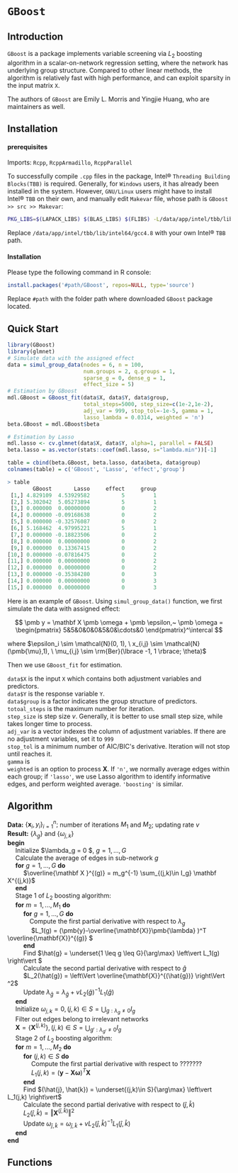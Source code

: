 # `GBoost`

## Introduction

`GBoost` is a package implements variable screening via $L_2$ boosting algorithm in a scalar-on-network regression setting, where the network has underlying group structure. Compared to other linear methods, the algorithm is relatively fast with high performance, and can exploit sparsity in the input matrix `X`.

The authors of `GBoost` are Emily L. Morris and Yingjie Huang, who are maintainers as well.

## Installation

#### prerequisites

Imports: `Rcpp`, `RcppArmadillo`, `RcppParallel`

To successfully compile `.cpp` files in the package, Intel&reg; `Threading Building Blocks(TBB)` is required. Generally, for `Windows` users, it has already been installed in the system. However, `GNU/Linux` users might have to install Intel&reg; `TBB` on their own, and manually edit `Makevar` file, whose path is `GBoost >> src >> Makevar`:

```bash
PKG_LIBS=$(LAPACK_LIBS) $(BLAS_LIBS) $(FLIBS) -L/data/app/intel/tbb/lib/intel64/gcc4.8 -ltbb
```

Replace `/data/app/intel/tbb/lib/intel64/gcc4.8` with your own Intel&reg; `TBB` path.

#### Installation

Please type the following command in R console:

```R
install.packages('#path/GBoost', repos=NULL, type='source')
```

Replace `#path` with the folder path where downloaded `GBoost` package located.

## Quick Start

```R
library(GBoost)
library(glmnet)
# Simulate data with the assigned effect
data = simul_group_data(nodes = 6, n = 100, 
                        num.groups = 2, q.groups = 1,
                        sparse_g = 0, dense_g = 1, 
                        effect_size = 5)
# Estimation by GBoost
mdl.GBoost = GBoost_fit(data$X, data$Y, data$group, 
                        total_steps=5000, step_size=c(1e-2,1e-2), 
                        adj_var = 999, stop_tol=-1e-5, gamma = 1, 
                        lasso_lambda = 0.0314, weighted = 'n')
beta.GBoost = mdl.GBoost$beta

# Estimation by Lasso
mdl.lasso <- cv.glmnet(data$X, data$Y, alpha=1, parallel = FALSE)
beta.lasso = as.vector(stats::coef(mdl.lasso, s="lambda.min"))[-1]

table = cbind(beta.GBoost, beta.lasso, data$beta, data$group)
colnames(table) = c('GBoost', 'Lasso', 'effect','group')

> table
        GBoost       Lasso     effect     group
 [1,] 4.829109  4.53929582          5         1
 [2,] 5.302042  5.05273894          5         1
 [3,] 0.000000  0.00000000          0         2
 [4,] 0.000000 -0.09168638          0         2
 [5,] 0.000000 -0.32576087          0         2
 [6,] 5.168462  4.97995221          5         1
 [7,] 0.000000 -0.18823506          0         2
 [8,] 0.000000  0.00000000          0         2
 [9,] 0.000000  0.13367415          0         2
[10,] 0.000000 -0.07816475          0         2
[11,] 0.000000  0.00000000          0         2
[12,] 0.000000  0.00000000          0         2
[13,] 0.000000 -0.35384280          0         3
[14,] 0.000000  0.00000000          0         3
[15,] 0.000000  0.00000000          0         3
```

Here is an example of `GBoost`. Using `simul_group_data()` function, we first simulate the data with assigned effect:


$$
\pmb y = \mathbf X \pmb \omega + \pmb \epsilon,~
\pmb \omega = 
\begin{pmatrix}
5&5&0&0&0&5&0&\cdots&0
\end{pmatrix}^\intercal
$$


where $\epsilon_i \sim \mathcal{N}(0, 1), \ x_{i,j} \sim \mathcal{N}(\pmb{\mu},1), \ \mu_{i,j} \sim \rm{Ber}(\lbrace -1, 1 \rbrace; \theta)$

Then we use `GBoost_fit` for estimation. 

`data$X` is the input `X` which contains both adjustment variables and predictors.   
`data$Y` is the response variable `Y`.   
`data$group` is a factor indicates the group structure of predictors.  
`totoal_steps` is the maximum number for iteration.  
`step_size` is step size $v$. Generally, it is better to use small step size, while takes longer time to process.  
`adj_var` is a vector indexes the column of adjustment variables. If there are no adjustment variables, set it to `999 `  
`stop_tol` is a minimum number of AIC/BIC's derivative. Iteration will not stop until reaches it.  
`gamma` is   
`weighted` is an option to process $\mathbf{X}$. If `'n'`, we normally average edges within each group; if `'lasso'`, we use Lasso algorithm to identify informative edges, and perform weighted average. `'boosting'` is similar.

## Algorithm

**Data:** $\lbrace \mathbf x_i, y_i \rbrace ^n_{i=1};$ number of iterations $M_1$ and $M_2$; updating rate $v$  
**Result:** $\lbrace\lambda_g\rbrace$ and $\lbrace\omega_{j,k}\rbrace$  
**begin**  
&emsp; Initialize $\lambda_g = 0 $, $g = 1,...,G$  
&emsp; Calculate the average of edges in sub-network $g$  
&emsp; **for** $g=1,...,G$ **do**  
&emsp; &emsp; $\overline{\mathbf X }^{(g)} = m_g^{-1} \sum_{(j,k)\in I_g} \mathbf X^{(j,k)}$  
&emsp; **end**  
&emsp; Stage 1 of $L_2$ boosting algorithm:  
&emsp; **for** $m = 1,...,M_1$ **do**  
&emsp; &emsp; **for** $g = 1,...,G$ **do**  
&emsp;&emsp; &emsp; Compute the first partial derivative with respect to $\lambda_g$  
&emsp; &emsp; &emsp; $L_1(g) = (\pmb{y}-\overline{\mathbf{X}}\pmb{\lambda} )^T \overline{\mathbf{X}}^{(g)} $  
&emsp; &emsp; **end**  
&emsp; &emsp; Find $\hat{g} = \underset{1 \leq g \leq G}{\arg\max} \left\vert L_1(g) \right\vert $  
&emsp; &emsp; Calculate the second partial derivative with respect to $\hat{g}$  
&emsp; &emsp; $L_2(\hat{g}) = \left\Vert \overline{\mathbf{X}}^{(\hat{g})} \right\Vert ^2$  
&emsp; &emsp; Update $\lambda_{\hat{g}} = \lambda_{\hat{g}} + v L_2(\hat{g})^{-1}L_1(\hat{g})$  
&emsp; **end**  
&emsp; Initialize $\omega_{j,k} = 0, (j, k) \in S = \bigcup_{g:\lambda_g \neq 0} I_g$  
&emsp; Filter out edges belong to irrelevant networks  
&emsp; $\mathbf{X} = \lbrace\mathbf{X}^{(j,k)}\rbrace, (j, k) \in S = \bigcup_{g':\lambda_{g'} \neq 0} I_g$  
&emsp; Stage 2 of $L_2$ boosting algorithm:  
&emsp; **for** $m = 1,...,M_2$ **do**  
&emsp; &emsp; **for** $(j,k)\in S$ **do**  
&emsp; &emsp; &emsp; Compute the first partial derivative with respect to ???????  
&emsp; &emsp; &emsp; $L_1(j, k) = (\pmb{y} - \mathbf{X}\pmb{\omega})^T \mathbf{X}$  
&emsp; &emsp; **end**  
&emsp; &emsp; Find $(\hat{j}, \hat{k}) = \underset{(j,k)\in S}{\arg\max} \left\vert L_1(j,k) \right\vert$  
&emsp; &emsp; Calculate the second partial derivative with respect to $(\hat{j}, \hat{k})$  
&emsp; &emsp; $L_2(\hat{j}, \hat{k}) = \left\Vert \mathbf{X}^{(\hat{j}, \hat{k})} \right\Vert^2$  
&emsp; &emsp; Update $\omega_{\hat{j}, \hat{k}} = \omega_{\hat{j}, \hat{k}} + v L_2(\hat{j}, \hat{k})^{-1}L_1(\hat{j}, \hat{k})$  
&emsp; **end**  
**end**

## Functions

